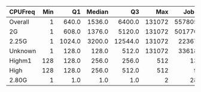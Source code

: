 | CPUFreq   |   Min |     Q1 |   Median |      Q3 |    Max |   Jobs |     Nodeh |   PercentUse |   Users |   Projects |
|:----------|------:|-------:|---------:|--------:|-------:|-------:|----------:|-------------:|--------:|-----------:|
| Overall   |     1 |  640.0 |   1536.0 |  6400.0 | 131072 | 557805 | 1444295.0 |        100.0 |     605 |         98 |
| 2G        |     1 |  608.0 |   1376.0 |  5120.0 | 131072 | 501770 | 1012271.7 |         70.1 |     501 |         87 |
| 2.25G     |     1 | 1024.0 |   3200.0 | 12544.0 | 131072 |  22367 |  413337.5 |         28.6 |      97 |         27 |
| Unknown   |     1 |  128.0 |    128.0 |   512.0 | 131072 |  33618 |   18677.3 |          1.3 |     321 |         68 |
| Highm1    |   128 |  128.0 |    256.0 |   256.0 |    512 |     13 |       5.1 |          0.0 |       1 |          1 |
| High      |   128 |  128.0 |    256.0 |   512.0 |    512 |      9 |       3.3 |          0.0 |       1 |          1 |
| 2.80G     |     1 |    1.0 |      1.0 |     1.0 |      2 |     28 |       0.0 |          0.0 |       1 |          1 |